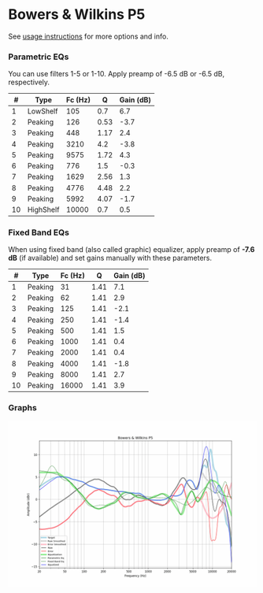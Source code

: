 # Bowers & Wilkins P5
See [usage instructions](https://github.com/jaakkopasanen/AutoEq#usage) for more options and info.

### Parametric EQs
You can use filters 1-5 or 1-10. Apply preamp of -6.5 dB or -6.5 dB, respectively.

|   # | Type      |   Fc (Hz) |    Q |   Gain (dB) |
|-----|-----------|-----------|------|-------------|
|   1 | LowShelf  |       105 | 0.7  |         6.7 |
|   2 | Peaking   |       126 | 0.53 |        -3.7 |
|   3 | Peaking   |       448 | 1.17 |         2.4 |
|   4 | Peaking   |      3210 | 4.2  |        -3.8 |
|   5 | Peaking   |      9575 | 1.72 |         4.3 |
|   6 | Peaking   |       776 | 1.5  |        -0.3 |
|   7 | Peaking   |      1629 | 2.56 |         1.3 |
|   8 | Peaking   |      4776 | 4.48 |         2.2 |
|   9 | Peaking   |      5992 | 4.07 |        -1.7 |
|  10 | HighShelf |     10000 | 0.7  |         0.5 |

### Fixed Band EQs
When using fixed band (also called graphic) equalizer, apply preamp of **-7.6 dB** (if available) and set gains manually with these parameters.

|   # | Type    |   Fc (Hz) |    Q |   Gain (dB) |
|-----|---------|-----------|------|-------------|
|   1 | Peaking |        31 | 1.41 |         7.1 |
|   2 | Peaking |        62 | 1.41 |         2.9 |
|   3 | Peaking |       125 | 1.41 |        -2.1 |
|   4 | Peaking |       250 | 1.41 |        -1.4 |
|   5 | Peaking |       500 | 1.41 |         1.5 |
|   6 | Peaking |      1000 | 1.41 |         0.4 |
|   7 | Peaking |      2000 | 1.41 |         0.4 |
|   8 | Peaking |      4000 | 1.41 |        -1.8 |
|   9 | Peaking |      8000 | 1.41 |         2.7 |
|  10 | Peaking |     16000 | 1.41 |         3.9 |

### Graphs
![](./Bowers%20&%20Wilkins%20P5.png)
